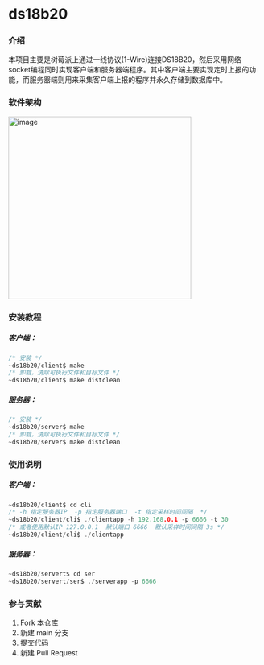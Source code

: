 # ds18b20

### 介绍

本项目主要是树莓派上通过一线协议(1-Wire)连接DS18B20，然后采用网络socket编程同时实现客户端和服务器端程序。其中客户端主要实现定时上报的功能，而服务器端则用来采集客户端上报的程序并永久存储到数据库中。

### 软件架构

<img width="363" alt="image" src="https://user-images.githubusercontent.com/130042891/235354330-d2acab1f-464d-40ae-b44a-64ea5dd81f90.png">


### 安装教程

##### 客户端：
```c
/* 安装 */    
~ds18b20/client$ make    
/* 卸载，清除可执行文件和目标文件 */    
~ds18b20/client$ make distclean
```
##### 服务器：
```c
/* 安装 */    
~ds18b20/server$ make     
/* 卸载，清除可执行文件和目标文件 */   
~ds18b20/server$ make distclean
```
### 使用说明

##### 客户端：
```c
~ds18b20/client$ cd cli       
/* -h 指定服务器IP  -p 指定服务器端口  -t 指定采样时间间隔  */      
~ds18b20/client/cli$ ./clientapp -h 192.168.0.1 -p 6666 -t 30    
/* 或者使用默认IP 127.0.0.1  默认端口 6666  默认采样时间间隔 3s */      
~ds18b20/client/cli$ ./clientapp
```

##### 服务器：
```c
~ds18b20/servert$ cd ser       
~ds18b20/servert/ser$ ./serverapp -p 6666 
```
### 参与贡献

1.  Fork 本仓库
2.  新建 main 分支
3.  提交代码
4.  新建 Pull Request
